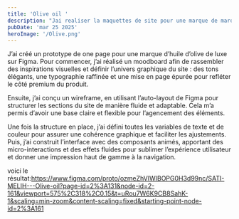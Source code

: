 ```yaml
---
title: 'Olive oil '
description: "Jai realiser la maquettes de site pour une marque de marque d'huile d'olives de luxe" 
pubDate: 'mar 25 2025'
heroImage: '/Olive.png'
---
```


J’ai créé un prototype de one page pour une marque d’huile d’olive de luxe sur Figma. Pour commencer, j’ai réalisé un moodboard afin de rassembler des inspirations visuelles et définir l’univers graphique du site : des tons élégants, une typographie raffinée et une mise en page épurée pour refléter le côté premium du produit.

Ensuite, j’ai conçu un wireframe, en utilisant l’auto-layout de Figma pour structurer les sections du site de manière fluide et adaptable. Cela m’a permis d’avoir une base claire et flexible pour l’agencement des éléments.

Une fois la structure en place, j’ai défini toutes les variables de texte et de couleur pour assurer une cohérence graphique et faciliter les ajustements. Puis, j’ai construit l’interface avec des composants animés, apportant des micro-interactions et des effets fluides pour sublimer l’expérience utilisateur et donner une impression haut de gamme à la navigation.

voici le résultat:https://www.figma.com/proto/ozmeZhVlWIBOPG0H3d99nc/SATI-MELIH---Olive-oil?page-id=2%3A131&node-id=2-161&viewport=575%2C318%2C0.15&t=uRou7W6K9CB8SahK-1&scaling=min-zoom&content-scaling=fixed&starting-point-node-id=2%3A161







